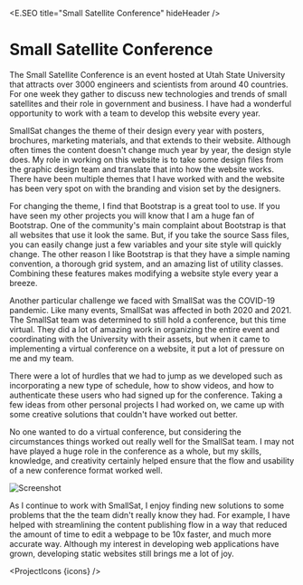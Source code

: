 <script lang="ts">
  import * as E from "$components/Elemental";
  import ProjectIcons from "$components/ProjectIcons.svelte"
  import ProjectBtnLink from "$components/ProjectBtnLink.svelte"
  import ProjectSmallSatArchive from "$components/ProjectSmallSatArchive.svelte"
  let icons = [
    "Nuxt",
    "Figma",
    "Bootstrap-Vue",
    "Sass",
    "Node-JS",
    "Bash",
  ]
</script>

<E.SEO title="Small Satellite Conference" hideHeader  />

# Small Satellite Conference

The Small Satellite Conference is an event hosted at Utah State University that attracts over 3000 engineers and scientists from around 40 countries. For one week they gather to discuss new technologies and trends of small satellites and their role in government and business. I have had a wonderful opportunity to work with a team to develop this website every year.

SmallSat changes the theme of their design every year with posters, brochures, marketing materials, and that extends to their website. Although often times the content doesn't change much year by year, the design style does. My role in working on this website is to take some design files from the graphic design team and translate that into how the website works. There have been multiple themes that I have worked with and the website has been very spot on with the branding and vision set by the designers.

<ProjectSmallSatArchive /> 

For changing the theme, I find that Bootstrap is a great tool to use. If you have seen my other projects you will know that I am a huge fan of Bootstrap. One of the community's main complaint about Bootstrap is that all websites that use it look the same. But, if you take the source Sass files, you can easily change just a few variables and your site style will quickly change. The other reason I like Bootstrap is that they have a simple naming convention, a thorough grid system, and an amazing list of utility classes. Combining these features makes modifying a website style every year a breeze.

Another particular challenge we faced with SmallSat was the COVID-19 pandemic. Like many events, SmallSat was affected in both 2020 and 2021. The SmallSat team was determined to still hold a conference, but this time virtual. They did a lot of amazing work in organizing the entire event and coordinating with the University with their assets, but when it came to implementing a virtual conference on a website, it put a lot of pressure on me and my team.

There were a lot of hurdles that we had to jump as we developed such as incorporating a new type of schedule, how to show videos, and how to authenticate these users who had signed up for the conference. Taking a few ideas from other personal projects I had worked on, we came up with some creative solutions that couldn't have worked out better.

No one wanted to do a virtual conference, but considering the circumstances things worked out really well for the SmallSat team. I may not have played a huge role in the conference as a whole, but my skills, knowledge, and creativity certainly helped ensure that the flow and usability of a new conference format worked well.

<img src="/images/optimized/projects/smallsat/lg_smallsat-screenshot.png" alt="Screenshot" />

<ProjectBtnLink href="https://smallsat.org"></ProjectBtnLink>

As I continue to work with SmallSat, I enjoy finding new solutions to some problems that the the team didn't really know they had. For example, I have helped with streamlining the content publishing flow in a way that reduced the amount of time to edit a webpage to be 10x faster, and much more accurate way. Although my interest in developing web applications have grown, developing static websites still brings me a lot of joy.

<ProjectIcons {icons} />